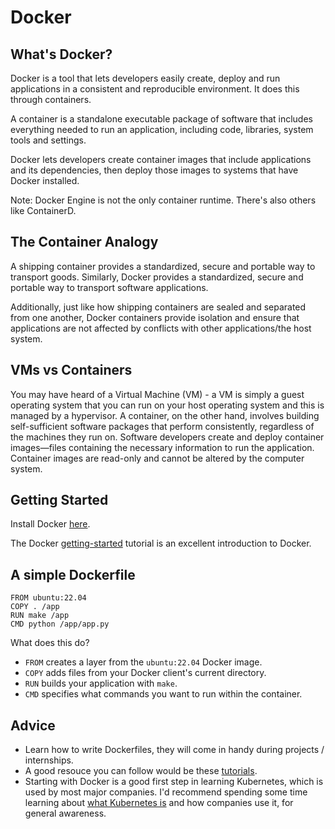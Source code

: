 # Docker

## What's Docker?

Docker is a tool that lets developers easily create, deploy and run applications in a consistent and reproducible environment. It does this through containers.  

A container is a standalone executable package of software that includes everything needed to run an application, including code, libraries, system tools and settings.  

Docker lets developers create container images that include applications and its dependencies, then deploy those images to systems that have Docker installed.  

Note: Docker Engine is not the only container runtime. There's also others like ContainerD.  

## The Container Analogy

A shipping container provides a standardized, secure and portable way to transport goods. Similarly, Docker provides a standardized, secure and portable way to transport software applications.

Additionally, just like how shipping containers are sealed and separated from one another, Docker containers provide isolation and ensure that applications are not affected by conflicts with other applications/the host system.

## VMs vs Containers

You may have heard of a Virtual Machine (VM) - a VM is simply a guest operating system that you can run on your host operating system and this is managed by a hypervisor. A container, on the other hand, involves building self-sufficient software packages that perform consistently, regardless of the machines they run on. Software developers create and deploy container images—files containing the necessary information to run the application. Container images are read-only and cannot be altered by the computer system.  

## Getting Started

Install Docker [here](https://www.docker.com/).

The Docker [getting-started](https://docs.docker.com/get-started/02_our_app/) tutorial is an excellent introduction to Docker.  

## A simple Dockerfile

```
FROM ubuntu:22.04
COPY . /app
RUN make /app
CMD python /app/app.py
```

What does this do?  

- `FROM` creates a layer from the `ubuntu:22.04` Docker image.
- `COPY` adds files from your Docker client's current directory.
- `RUN` builds your application with `make`.
- `CMD` specifies what commands you want to run within the container.

## Advice

- Learn how to write Dockerfiles, they will come in handy during projects / internships.
- A good resouce you can follow would be these [tutorials](https://www.bogotobogo.com/index.php).
- Starting with Docker is a good first step in learning Kubernetes, which is used by most major companies. I'd recommend spending some time learning about [what Kubernetes is](https://kubernetes.io/docs/concepts/overview/) and how companies use it, for general awareness.

